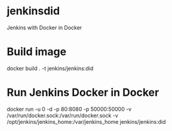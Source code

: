 # jenkinsdid
Jenkins with Docker in Docker

# Build image
docker build . -t jenkins/jenkins:did

# Run Jenkins Docker in Docker
docker run -u 0 -d -p 80:8080 -p 50000:50000 -v /var/run/docker.sock:/var/run/docker.sock -v /opt/jenkins/jenkins_home:/var/jenkins_home jenkins/jenkins:did
